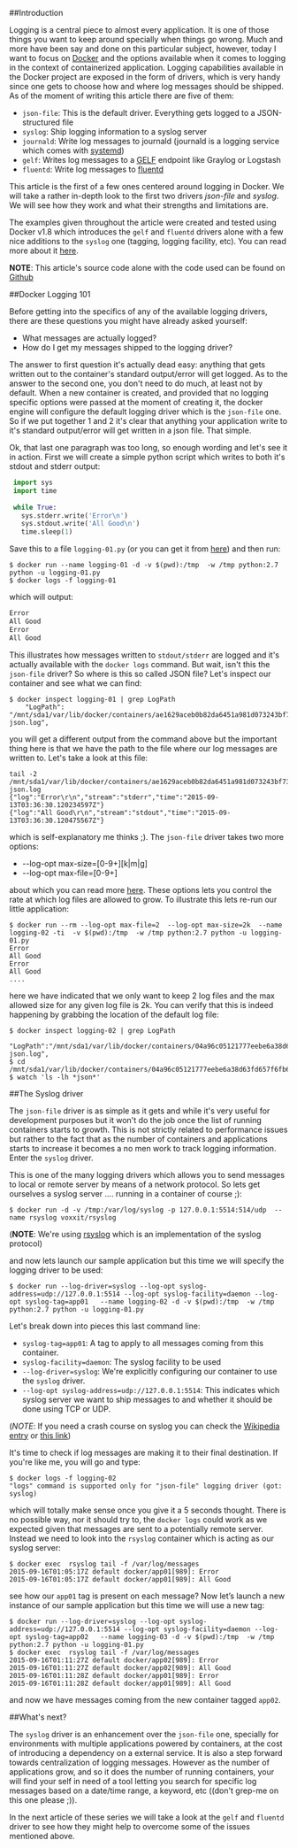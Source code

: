 ##Introduction

Logging is a central piece to almost every application. It is one of those things you want to keep around specially when things go wrong. Much and more have been say and done on this particular subject, however, today I want to focus on [Docker](http://www.docker.com) and the options available when it comes to logging in the context of containerized application. Logging capabilities available in the Docker project are exposed in the form of drivers, which is very handy since one gets to choose how and where log messages should be shipped. As of the moment of writing this article there are five of them:

- `json-file`: This is the default driver. Everything gets logged to a JSON-structured file
- `syslog`: Ship logging information to a syslog server
- `journald`: Write log messages to journald (journald is a logging service which comes with  [systemd](http://www.freedesktop.org/wiki/Software/systemd/))
- `gelf`: Writes log messages to a [GELF](https://www.graylog.org/resources/gelf/)  endpoint like Graylog or Logstash
- `fluentd`: Write log messages to [fluentd](http://www.fluentd.org/)

This article is the first of a few ones centered around logging in Docker. We will take a rather in-depth look to the first two drivers *json-file* and *syslog*. We will see how they work and what their strengths and limitations are. 

The examples given throughout the article were created and tested using Docker v1.8 which introduces the `gelf` and `fluentd` drivers alone with a few nice additions to the `syslog` one (tagging, logging facility, etc). You can read more about it [here](https://github.com/docker/docker/blob/v1.8.1/CHANGELOG.md#180-2015-08-11).

**NOTE**: This article's source code alone with the code used can be found on [Github](https://github.com/yoanisgil/docker-logging-tutorial)

##Docker Logging 101

Before getting into the specifics of any of the available logging drivers, there are these questions you might have already asked yourself:

- What messages are actually logged? 
- How do I get my messages shipped to the logging driver?

The answer to first question it's actually dead easy: anything that gets written out to the container's standard output/error will get logged. As to the answer to the second one, you don't need to do much, at least not by default. When a new container is created, and provided that no logging specific options were passed at the moment of creating it,  the docker engine will configure the default logging driver which is the `json-file` one. So if we put together 1 and 2 it's clear that anything your application write to it's standard output/error will get written in a json file. That simple.

Ok, that last one paragraph was too long, so enough wording and let's see it in action. First we will create a simple python script which writes to both it's stdout and stderr output:

```python
 import sys  
 import time  
 
 while True:  
   sys.stderr.write('Error\n')  
   sys.stdout.write('All Good\n')  
   time.sleep(1)  
``` 
Save this to a file `logging-01.py` (or you can get it from [here](logging-01.py)) and then run:

    $ docker run --name logging-01 -d -v $(pwd):/tmp  -w /tmp python:2.7 python -u logging-01.py
    $ docker logs -f logging-01
    
which will output:

```bash
Error
All Good
Error
All Good
```
This illustrates how messages written to `stdout/stderr` are logged and it's actually available with the `docker logs` command. But wait, isn't this the `json-file` driver? So where is this so called JSON file? Let's inspect our container and see what we can find:

    $ docker inspect logging-01 | grep LogPath
        "LogPath": "/mnt/sda1/var/lib/docker/containers/ae1629aceb0b82da6451a981d073243bf7374c07634a377c64a9a7fcea2b40e1/ae1629aceb0b82da6451a981d073243bf7374c07634a377c64a9a7fcea2b40e1-json.log",
        
you will get a different output from the command above but the important thing here is that we have the path to the file where our log messages are written to. Let's take a look at this file:

    tail -2 /mnt/sda1/var/lib/docker/containers/ae1629aceb0b82da6451a981d073243bf7374c07634a377c64a9a7fcea2b40e1/ae1629aceb0b82da6451a981d073243bf7374c07634a377c64a9a7fcea2b40e1-json.log
    {"log":"Error\r\n","stream":"stderr","time":"2015-09-13T03:36:30.120234597Z"}
    {"log":"All Good\r\n","stream":"stdout","time":"2015-09-13T03:36:30.120475567Z"}
    
which is self-explanatory me thinks ;). The `json-file` driver takes two more options:

- --log-opt max-size=[0-9+][k|m|g]
- --log-opt max-file=[0-9+]

about which you can read more [here](https://docs.docker.com/reference/logging/overview/). These options lets you control the rate at which log files are allowed to grow. To illustrate this lets re-run our little application:

    $ docker run --rm --log-opt max-file=2  --log-opt max-size=2k  --name logging-02 -ti  -v $(pwd):/tmp  -w /tmp python:2.7 python -u logging-01.py
    Error
    All Good
    Error
    All Good
    ....
here we have indicated that we only want to keep 2 log files and the max allowed size for any given log file is 2k. You can verify that this is indeed happening by grabbing the location of the default log file:

    $ docker inspect logging-02 | grep LogPath
           "LogPath":"/mnt/sda1/var/lib/docker/containers/04a96c05121777eebe6a38d63fd657f6fb6c8b9632fee7d81ccc0ff45023aedd/04a96c05121777eebe6a38d63fd657f6fb6c8b9632fee7d81ccc0ff45023aedd-json.log",
    $ cd /mnt/sda1/var/lib/docker/containers/04a96c05121777eebe6a38d63fd657f6fb6c8b9632fee7d81ccc0ff45023aedd/
    $ watch 'ls -lh *json*'

##The Syslog driver

The `json-file` driver is as simple as it gets and while it's very useful for development purposes but it won't do the job  once the list of running containers starts to growth. This is not strictly related to performance issues but rather to the fact that as the number of containers and applications starts to increase it becomes a no men work to track logging information. Enter the `syslog` driver. 

This is one of the many logging drivers which allows you to send  messages to local or remote server by means of a network protocol. So lets get ourselves a syslog server .... running in a container of course ;):

    $ docker run -d -v /tmp:/var/log/syslog -p 127.0.0.1:5514:514/udp  --name rsyslog voxxit/rsyslog
    
(**NOTE**: We're using [rsyslog](http://www.rsyslog.com/) which is an implementation of the syslog protocol)

and now lets launch our sample application but this time we will specify the logging driver to be used:

    $ docker run --log-driver=syslog --log-opt syslog-address=udp://127.0.0.1:5514 --log-opt syslog-facility=daemon --log-opt syslog-tag=app01   --name logging-02 -d -v $(pwd):/tmp  -w /tmp python:2.7 python -u logging-01.py

Let's break down into pieces this last command line:

- `syslog-tag=app01`: A tag to apply to all messages coming from this container.
- `syslog-facility=daemon`: The syslog facility to be used
- `--log-driver=syslog`: We're explicitly configuring our container to use the `syslog` driver.
- `--log-opt syslog-address=udp://127.0.0.1:5514`: This indicates which syslog server we want to ship messages to and whether it should be done using TCP or UDP.

(*NOTE*: If you need a crash course on syslog you can check the [Wikipedia entry](https://en.wikipedia.org/wiki/Syslog) or [this link](https://blog.logentries.com/2014/08/what-is-syslog/))

It's time to check if log messages are making it to their final destination. If you're like me, you will go and type:

    $ docker logs -f logging-02
    "logs" command is supported only for "json-file" logging driver (got: syslog)

which will totally make sense once you give it a 5 seconds thought. There is no possible way, nor it should try to,  the `docker logs` could work as we expected given that messages are sent to a potentially remote server. Instead we need to look into the `rsyslog` container which is acting as our syslog server:

    $ docker exec  rsyslog tail -f /var/log/messages
    2015-09-16T01:05:17Z default docker/app01[989]: Error
    2015-09-16T01:05:17Z default docker/app01[989]: All Good

see how our `app01` tag is present on each message? Now let’s launch a new instance of our sample application but this time we will use a new tag:

    $ docker run --log-driver=syslog --log-opt syslog-address=udp://127.0.0.1:5514 --log-opt syslog-facility=daemon --log-opt syslog-tag=app02   --name logging-03 -d -v $(pwd):/tmp  -w /tmp python:2.7 python -u logging-01.py
    $ docker exec  rsyslog tail -f /var/log/messages
    2015-09-16T01:11:27Z default docker/app02[989]: Error
    2015-09-16T01:11:27Z default docker/app02[989]: All Good
    2015-09-16T01:11:28Z default docker/app01[989]: Error
    2015-09-16T01:11:28Z default docker/app01[989]: All Good
and now we have messages coming from the new container tagged `app02`.

##What's next?

The `syslog` driver is an enhancement over the `json-file` one, specially for environments with multiple applications powered by containers, at the cost of introducing a dependency on a external service. It is also a step forward towards centralization of logging messages. However as the number of applications grow, and so it does the number of running containers, your will find your self in need of a tool letting you search for specific log messages based on a date/time range, a keyword, etc ((don't grep-me on this one please ;)).

In the next article of these series we will take a look at the `gelf` and `fluentd` driver to see how they might help to overcome some of the issues mentioned above.